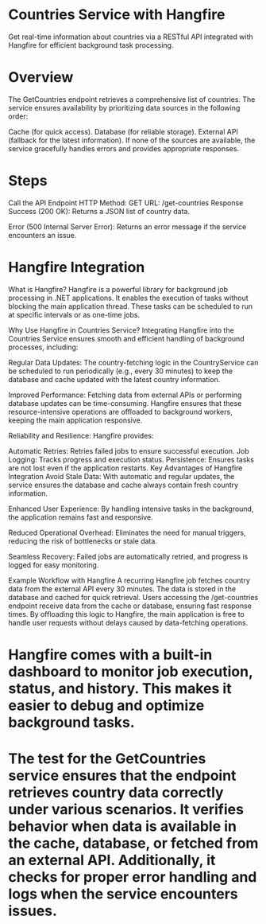 # Countries Service with Hangfire
Get real-time information about countries via a RESTful API integrated with Hangfire for efficient background task processing.

# Overview
The GetCountries endpoint retrieves a comprehensive list of countries. The service ensures availability by prioritizing data sources in the following order:

Cache (for quick access).
Database (for reliable storage).
External API (fallback for the latest information).
If none of the sources are available, the service gracefully handles errors and provides appropriate responses.

# Steps
Call the API Endpoint
HTTP Method: GET
URL: /get-countries
Response
Success (200 OK):
Returns a JSON list of country data.

Error (500 Internal Server Error):
Returns an error message if the service encounters an issue.

# Hangfire Integration
What is Hangfire?
Hangfire is a powerful library for background job processing in .NET applications. It enables the execution of tasks without blocking the main application thread. These tasks can be scheduled to run at specific intervals or as one-time jobs.

Why Use Hangfire in Countries Service?
Integrating Hangfire into the Countries Service ensures smooth and efficient handling of background processes, including:

Regular Data Updates:
The country-fetching logic in the CountryService can be scheduled to run periodically (e.g., every 30 minutes) to keep the database and cache updated with the latest country information.

Improved Performance:
Fetching data from external APIs or performing database updates can be time-consuming. Hangfire ensures that these resource-intensive operations are offloaded to background workers, keeping the main application responsive.

Reliability and Resilience:
Hangfire provides:

Automatic Retries: Retries failed jobs to ensure successful execution.
Job Logging: Tracks progress and execution status.
Persistence: Ensures tasks are not lost even if the application restarts.
Key Advantages of Hangfire Integration
Avoid Stale Data:
With automatic and regular updates, the service ensures the database and cache always contain fresh country information.

Enhanced User Experience:
By handling intensive tasks in the background, the application remains fast and responsive.

Reduced Operational Overhead:
Eliminates the need for manual triggers, reducing the risk of bottlenecks or stale data.

Seamless Recovery:
Failed jobs are automatically retried, and progress is logged for easy monitoring.

Example Workflow with Hangfire
A recurring Hangfire job fetches country data from the external API every 30 minutes.
The data is stored in the database and cached for quick retrieval.
Users accessing the /get-countries endpoint receive data from the cache or database, ensuring fast response times.
By offloading this logic to Hangfire, the main application is free to handle user requests without delays caused by data-fetching operations.

# Hangfire comes with a built-in dashboard to monitor job execution, status, and history. This makes it easier to debug and optimize background tasks.
# The test for the GetCountries service ensures that the endpoint retrieves country data correctly under various scenarios. It verifies behavior when data is available in the cache, database, or fetched from an external API. Additionally, it checks for proper error handling and logs when the service encounters issues.


